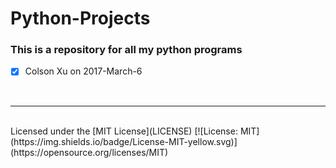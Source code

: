 # Python-Projects
### This is a repository for all my python programs

- [x] Colson Xu on 2017-March-6
</br>
<hr/>
</br>
Licensed under the [MIT License](LICENSE)
[![License: MIT](https://img.shields.io/badge/License-MIT-yellow.svg)](https://opensource.org/licenses/MIT)

